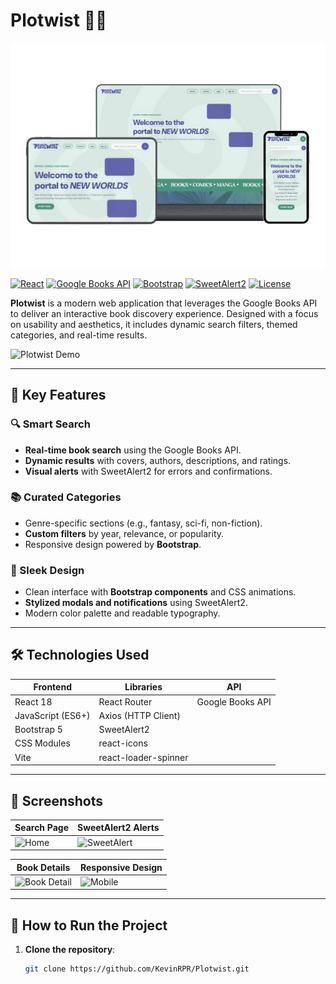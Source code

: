 # Plotwist 📖✨
<p align="center">
  <img src="docs/img1.png" alt="Banner del proyecto">
</p>

[![React](https://img.shields.io/badge/React-18.2.0-61DAFB?logo=react)](https://react.dev/)
[![Google Books API](https://img.shields.io/badge/API-Google_Books-4285F4?logo=google)](https://developers.google.com/books)
[![Bootstrap](https://img.shields.io/badge/Bootstrap-5.3.0-7952B3?logo=bootstrap)](https://getbootstrap.com/)
[![SweetAlert2](https://img.shields.io/badge/SweetAlert2-11.7.0-EE590F?logo=sweetalert2)](https://sweetalert2.github.io/)
[![License](https://img.shields.io/badge/License-MIT-green)](https://opensource.org/licenses/MIT)

**Plotwist** is a modern web application that leverages the Google Books API to deliver an interactive book discovery experience. Designed with a focus on usability and aesthetics, it includes dynamic search filters, themed categories, and real-time results.

![Plotwist Demo](https://media.giphy.com/media/v1.Y2lkPTc5MGI3NjExdW5kbW9qM3J4a3F4OGU1Z3N6eGx3b2p4dHh4d2x0b2J4Z2F0cTR2cyZlcD12MV9pbnRlcm5hbF9naWZfYnlfaWQmY3Q9Zw/your-demo-gif-id.gif) <!-- Replace with your project GIF -->

---

## 🌟 Key Features

### 🔍 Smart Search
- **Real-time book search** using the Google Books API.
- **Dynamic results** with covers, authors, descriptions, and ratings.
- **Visual alerts** with SweetAlert2 for errors and confirmations.

### 📚 Curated Categories
- Genre-specific sections (e.g., fantasy, sci-fi, non-fiction).
- **Custom filters** by year, relevance, or popularity.
- Responsive design powered by **Bootstrap**.

### 🎨 Sleek Design
- Clean interface with **Bootstrap components** and CSS animations.
- **Stylized modals and notifications** using SweetAlert2.
- Modern color palette and readable typography.

---

## 🛠️ Technologies Used

| **Frontend**       | **Libraries**         | **API**               |
|--------------------|-----------------------|-----------------------|
| React 18           | React Router          | Google Books API      |
| JavaScript (ES6+)  | Axios (HTTP Client)   |                       |
| Bootstrap 5        | SweetAlert2           |                       |
| CSS Modules        | react-icons           |                       |
| Vite               | react-loader-spinner  |                       |

---

## 📸 Screenshots

| **Search Page**      | **SweetAlert2 Alerts** |
|----------------------|------------------------|
| ![Home](https://via.placeholder.com/600x400.png?text=Plotwist+Search) | ![SweetAlert](https://via.placeholder.com/600x400.png?text=Custom+Alert) |

| **Book Details**     | **Responsive Design**  |
|----------------------|------------------------|
| ![Book Detail](https://via.placeholder.com/600x400.png?text=Book+Details) | ![Mobile](https://via.placeholder.com/600x400.png?text=Mobile+View) |

---

## 🚀 How to Run the Project

1. **Clone the repository**:
   ```bash
   git clone https://github.com/KevinRPR/Plotwist.git
